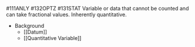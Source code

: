 #111ANLY #132OPTZ #131STAT 
Variable or data that cannot be counted and can take fractional values. Inherently quantitative.

* Background
	* [[Datum]]
	* [[Quantitative Variable]]
